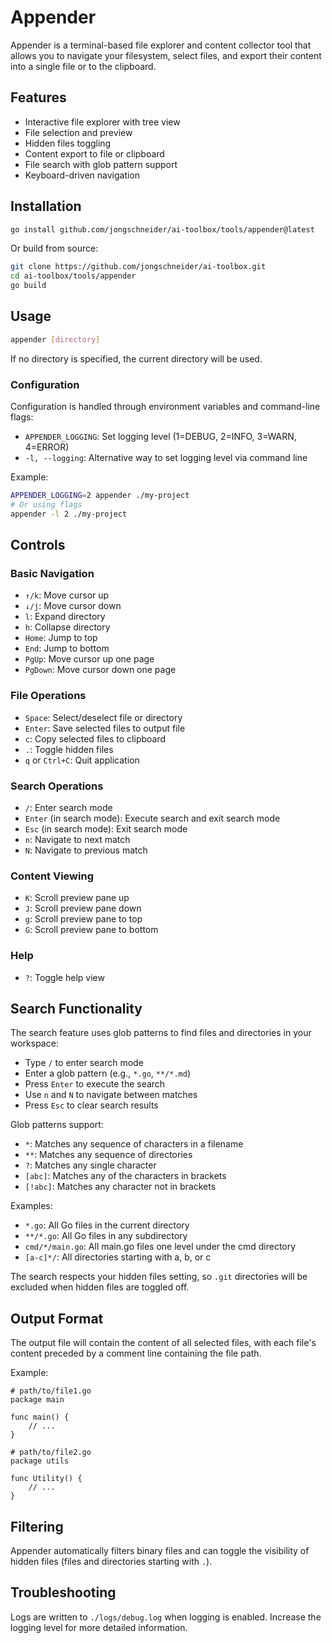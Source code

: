 # Appender

Appender is a terminal-based file explorer and content collector tool that allows you to navigate your filesystem, select files, and export their content into a single file or to the clipboard.

## Features

- Interactive file explorer with tree view
- File selection and preview
- Hidden files toggling
- Content export to file or clipboard
- File search with glob pattern support
- Keyboard-driven navigation

## Installation

```bash
go install github.com/jongschneider/ai-toolbox/tools/appender@latest
```

Or build from source:

```bash
git clone https://github.com/jongschneider/ai-toolbox.git
cd ai-toolbox/tools/appender
go build
```

## Usage

```bash
appender [directory]
```

If no directory is specified, the current directory will be used.

### Configuration

Configuration is handled through environment variables and command-line flags:

- `APPENDER_LOGGING`: Set logging level (1=DEBUG, 2=INFO, 3=WARN, 4=ERROR)
- `-l, --logging`: Alternative way to set logging level via command line

Example:
```bash
APPENDER_LOGGING=2 appender ./my-project
# Or using flags
appender -l 2 ./my-project
```

## Controls

### Basic Navigation
- `↑/k`: Move cursor up
- `↓/j`: Move cursor down
- `l`: Expand directory
- `h`: Collapse directory
- `Home`: Jump to top
- `End`: Jump to bottom
- `PgUp`: Move cursor up one page
- `PgDown`: Move cursor down one page

### File Operations
- `Space`: Select/deselect file or directory
- `Enter`: Save selected files to output file
- `c`: Copy selected files to clipboard
- `.`: Toggle hidden files
- `q` or `Ctrl+C`: Quit application

### Search Operations
- `/`: Enter search mode
- `Enter` (in search mode): Execute search and exit search mode
- `Esc` (in search mode): Exit search mode
- `n`: Navigate to next match
- `N`: Navigate to previous match

### Content Viewing
- `K`: Scroll preview pane up 
- `J`: Scroll preview pane down
- `g`: Scroll preview pane to top
- `G`: Scroll preview pane to bottom

### Help
- `?`: Toggle help view

## Search Functionality

The search feature uses glob patterns to find files and directories in your workspace:

- Type `/` to enter search mode
- Enter a glob pattern (e.g., `*.go`, `**/*.md`)
- Press `Enter` to execute the search
- Use `n` and `N` to navigate between matches
- Press `Esc` to clear search results

Glob patterns support:
- `*`: Matches any sequence of characters in a filename
- `**`: Matches any sequence of directories 
- `?`: Matches any single character
- `[abc]`: Matches any of the characters in brackets
- `[!abc]`: Matches any character not in brackets

Examples:
- `*.go`: All Go files in the current directory
- `**/*.go`: All Go files in any subdirectory
- `cmd/*/main.go`: All main.go files one level under the cmd directory
- `[a-c]*/`: All directories starting with a, b, or c

The search respects your hidden files setting, so `.git` directories will be excluded when hidden files are toggled off.

## Output Format

The output file will contain the content of all selected files, with each file's content preceded by a comment line containing the file path.

Example:
```
# path/to/file1.go
package main

func main() {
    // ...
}

# path/to/file2.go
package utils

func Utility() {
    // ...
}
```

## Filtering

Appender automatically filters binary files and can toggle the visibility of hidden files (files and directories starting with `.`).

## Troubleshooting

Logs are written to `./logs/debug.log` when logging is enabled. Increase the logging level for more detailed information.
